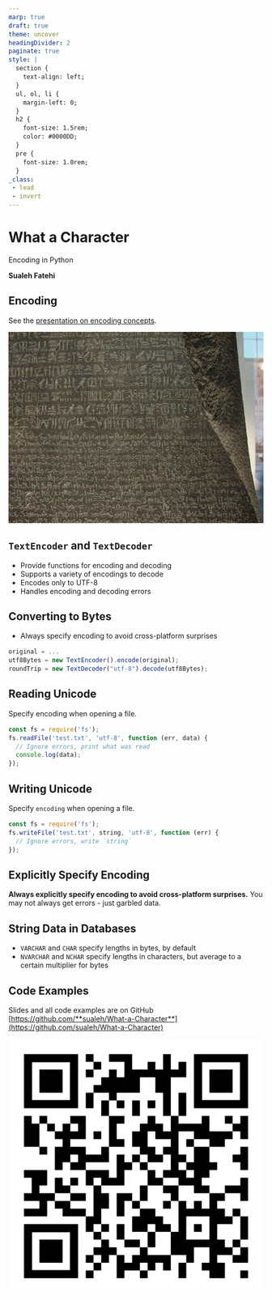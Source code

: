 ```yaml
---
marp: true
draft: true
theme: uncover
headingDivider: 2
paginate: true
style: |
  section {
    text-align: left;
  }
  ul, ol, li {
    margin-left: 0;
  }
  h2 {
    font-size: 1.5rem;
    color: #0000DD;
  }
  pre {
    font-size: 1.0rem;
  }
_class:
 - lead
 - invert
---
```


# What a Character

Encoding in Python

**Sualeh Fatehi**



## Encoding 

See the [presentation on encoding concepts](https://sualeh.github.io/What-a-Character/what-a-character-encoding.pdf).

![bg right opacity:.5](../common/rosetta-stone.jpg "Rosetta Stone")




## `TextEncoder` and `TextDecoder`

- Provide functions for encoding and decoding
- Supports a variety of encodings to decode
- Encodes only to UTF-8
- Handles encoding and decoding errors


## Converting to Bytes

- Always specify encoding to avoid cross-platform surprises

```javascript
original = ...
utf8Bytes = new TextEncoder().encode(original);
roundTrip = new TextDecoder("utf-8").decode(utf8Bytes);
```


## Reading Unicode

Specify encoding when opening a file.

```javascript
const fs = require('fs');
fs.readFile('test.txt', 'utf-8', function (err, data) {
  // Ignore errors, print what was read
  console.log(data);
});
```


## Writing Unicode

Specify `encoding` when opening a file.

```javascript
const fs = require('fs');
fs.writeFile('test.txt', string, 'utf-8', function (err) {
  // Ignore errors, write `string`
});
```


## Explicitly Specify Encoding 

**Always explicitly specify encoding to avoid cross-platform surprises.**
You may not always get errors - just garbled data.


## String Data in Databases

- `VARCHAR` and `CHAR` specify lengths in bytes, by default
- `NVARCHAR` and `NCHAR` specify lengths in characters, but average to a certain multiplier for bytes


## Code Examples

Slides and all code examples are on GitHub
[https://github.com/**sualeh/What-a-Character**](https://github.com/sualeh/What-a-Character)

![width:300](../common/qr-code.png "QR Code")

